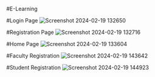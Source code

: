 #E-Learning
 
#Login Page
![Screenshot 2024-02-19 132650](https://github.com/naveeenkm/login/assets/136746420/e1c6b25a-8a3d-4d0a-9c18-49a1f2fbedf8)




#Registration Page
![Screenshot 2024-02-19 132716](https://github.com/naveeenkm/login/assets/136746420/2da98083-d118-4cb8-b746-9499a28b0bc5)





#Home Page
![Screenshot 2024-02-19 133604](https://github.com/naveeenkm/login/assets/136746420/cbf7af85-5da5-4b7c-98f5-98f6fb82dd17)





#Faculty Registration
![Screenshot 2024-02-19 143642](https://github.com/naveeenkm/login/assets/136746420/20e85217-a496-4159-be68-73fd351e7b8a)




#Student Registration
![Screenshot 2024-02-19 144923](https://github.com/naveeenkm/login/assets/136746420/052e0804-8a79-4386-a51c-a77c5f7c7c59)



